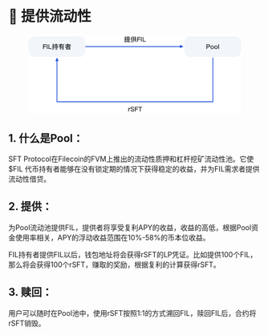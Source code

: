 # 🚰 提供流动性

<figure><img src="../.gitbook/assets/15.png" alt="" width="563"><figcaption></figcaption></figure>

## 1. 什么是Pool：

SFT Protocol在Filecoin的FVM上推出的流动性质押和杠杆挖矿流动性池。它使 $FIL 代币持有者能够在没有锁定期的情况下获得稳定的收益，并为FIL需求者提供流动性借贷。

## 2. 提供：

为Pool流动池提供FIL，提供者将享受复利APY的收益，收益的高低，根据Pool资金使用率相关，APY的浮动收益范围在10%-58%的币本位收益。

FIL持有者提供FIL以后，钱包地址将会获得rSFT的LP凭证。比如提供100个FIL，那么将会获得100个rSFT，赚取的奖励，根据复利的计算获得rSFT。

## 3. 赎回：

用户可以随时在Pool池中，使用rSFT按照1:1的方式溯回FIL，赎回FIL后，合约将rSFT销毁。
